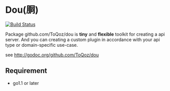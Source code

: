 # Dou(胴)

[![Build Status](https://travis-ci.org/ToQoz/dou.png?branch=master)](https://travis-ci.org/ToQoz/dou)

Package github.com/ToQoz/dou is __tiny__ and __flexible__ toolkit for creating a api server.
And you can creating a custom plugin in accordance with your api type or domain-specific use-case.

see http://godoc.org/github.com/ToQoz/dou

## Requirement

- go1.1 or later
